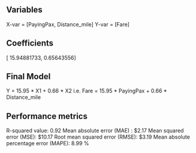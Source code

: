 Variables
---------
X-var = [PayingPax, Distance_mile]
Y-var = [Fare]

Coefficients
------------
[ 15.94881733,   0.65643556]

Final Model
----------- 
Y = 15.95 * X1 + 0.66 * X2
i.e. Fare = 15.95 * PayingPax + 0.66 * Distance_mile

Performance metrics
-------------------
R-squared value: 0.92
Mean absolute error (MAE) : $2.17
Mean squared error (MSE): $10.17
Root mean squared error (RMSE): $3.19
Mean absolute percentage error (MAPE): 8.99 %